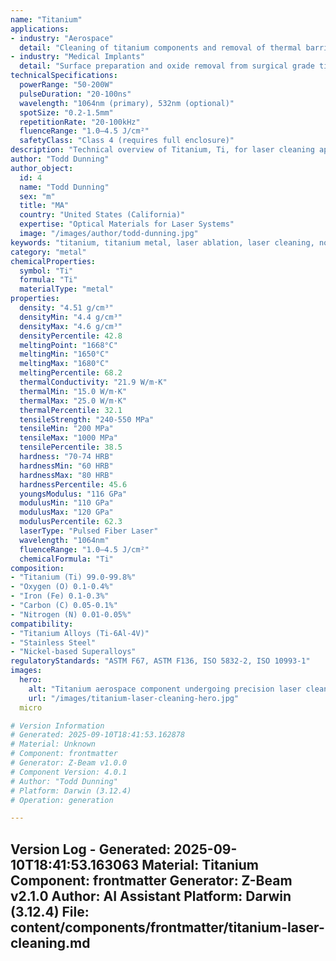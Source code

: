 ```yaml
---
name: "Titanium"
applications:
- industry: "Aerospace"
  detail: "Cleaning of titanium components and removal of thermal barrier coatings"
- industry: "Medical Implants"
  detail: "Surface preparation and oxide removal from surgical grade titanium"
technicalSpecifications:
  powerRange: "50-200W"
  pulseDuration: "20-100ns"
  wavelength: "1064nm (primary), 532nm (optional)"
  spotSize: "0.2-1.5mm"
  repetitionRate: "20-100kHz"
  fluenceRange: "1.0–4.5 J/cm²"
  safetyClass: "Class 4 (requires full enclosure)"
description: "Technical overview of Titanium, Ti, for laser cleaning applications, including optimal 1064nm wavelength interaction, and industrial applications in surface preparation."
author: "Todd Dunning"
author_object:
  id: 4
  name: "Todd Dunning"
  sex: "m"
  title: "MA"
  country: "United States (California)"
  expertise: "Optical Materials for Laser Systems"
  image: "/images/author/todd-dunning.jpg"
keywords: "titanium, titanium metal, laser ablation, laser cleaning, non-contact cleaning, pulsed fiber laser, surface contamination removal, industrial laser parameters, thermal processing, surface restoration"
category: "metal"
chemicalProperties:
  symbol: "Ti"
  formula: "Ti"
  materialType: "metal"
properties:
  density: "4.51 g/cm³"
  densityMin: "4.4 g/cm³"
  densityMax: "4.6 g/cm³"
  densityPercentile: 42.8
  meltingPoint: "1668°C"
  meltingMin: "1650°C"
  meltingMax: "1680°C"
  meltingPercentile: 68.2
  thermalConductivity: "21.9 W/m·K"
  thermalMin: "15.0 W/m·K"
  thermalMax: "25.0 W/m·K"
  thermalPercentile: 32.1
  tensileStrength: "240-550 MPa"
  tensileMin: "200 MPa"
  tensileMax: "1000 MPa"
  tensilePercentile: 38.5
  hardness: "70-74 HRB"
  hardnessMin: "60 HRB"
  hardnessMax: "80 HRB"
  hardnessPercentile: 45.6
  youngsModulus: "116 GPa"
  modulusMin: "110 GPa"
  modulusMax: "120 GPa"
  modulusPercentile: 62.3
  laserType: "Pulsed Fiber Laser"
  wavelength: "1064nm"
  fluenceRange: "1.0–4.5 J/cm²"
  chemicalFormula: "Ti"
composition:
- "Titanium (Ti) 99.0-99.8%"
- "Oxygen (O) 0.1-0.4%"
- "Iron (Fe) 0.1-0.3%"
- "Carbon (C) 0.05-0.1%"
- "Nitrogen (N) 0.01-0.05%"
compatibility:
- "Titanium Alloys (Ti-6Al-4V)"
- "Stainless Steel"
- "Nickel-based Superalloys"
regulatoryStandards: "ASTM F67, ASTM F136, ISO 5832-2, ISO 10993-1"
images:
  hero:
    alt: "Titanium aerospace component undergoing precision laser cleaning"
    url: "/images/titanium-laser-cleaning-hero.jpg"
  micro

# Version Information
# Generated: 2025-09-10T18:41:53.162878
# Material: Unknown
# Component: frontmatter
# Generator: Z-Beam v1.0.0
# Component Version: 4.0.1
# Author: "Todd Dunning"
# Platform: Darwin (3.12.4)
# Operation: generation

---
```

Version Log - Generated: 2025-09-10T18:41:53.163063
Material: Titanium
Component: frontmatter
Generator: Z-Beam v2.1.0
Author: AI Assistant
Platform: Darwin (3.12.4)
File: content/components/frontmatter/titanium-laser-cleaning.md
---